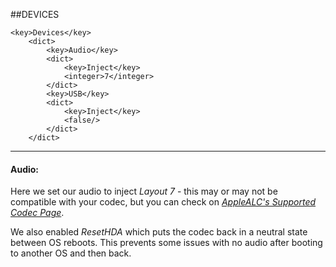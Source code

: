
##DEVICES


```markup
<key>Devices</key>
	<dict>
		<key>Audio</key>
		<dict>
			<key>Inject</key>
			<integer>7</integer>
		</dict>
		<key>USB</key>
		<dict>
			<key>Inject</key>
			<false/>
		</dict>
	</dict>
```

---
#### Audio:

Here we set our audio to inject _Layout 7_ - this may or may not be compatible with your codec, but you can check on [_AppleALC's Supported Codec Page_](https://github.com/acidanthera/AppleALC/wiki/Supported-codecs).

We also enabled _ResetHDA_ which puts the codec back in a neutral state between OS reboots. This prevents some issues with no audio after booting to another OS and then back.

